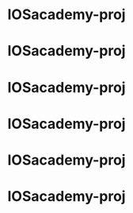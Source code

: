 # IOSacademy-proj
# IOSacademy-proj
# IOSacademy-proj
# IOSacademy-proj
# IOSacademy-proj
# IOSacademy-proj
